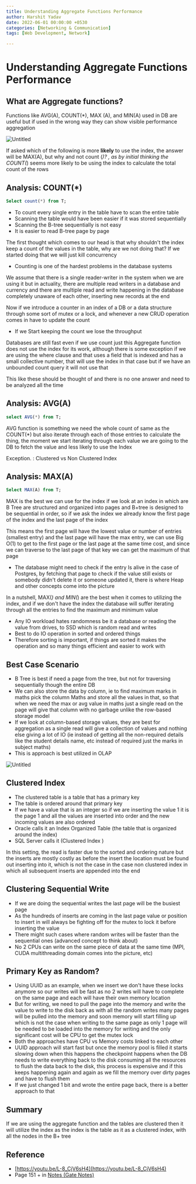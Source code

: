 ```yaml
---
title: Understanding Aggregate Functions Performance
author: Harshit Yadav
date: 2022-06-01 00:00:00 +0530
categories: [Networking & Communication]
tags: [Web Development, Network]

---
```



# Understanding Aggregate Functions Performance

## What are Aggregate functions?

Functions like AVG(A), COUNT(*), MAX (A), and MIN(A) used in DB are useful but if used in the wrong way they can show visible performance aggregation 

![Untitled](https://github.com/harshityadav95/staticfiles/blob/8196c9b1688e8cb3922fc66a849f04c5356ff2d0/Understanding%20Aggregate%20Functions%20Performance/Untitled.png)

If asked which of the following is more **likely** to use the index, the answer will be MAX(A), but why and not count (*)? , as by initial thinking the COUNT(*) seems more likely to be using the index to calculate the total count of the rows 

## Analysis: COUNT(*)

```sql
Select count(*) from T;
```

- To count every single entry in the table have to scan the entire table
- Scanning the table would have been  easier if it was stored sequentially
- Scanning the B-tree sequentially is not easy
- It is easier to read B-tree page by page

The first thought which comes to our head is that why shouldn't the index keep a count of the values in the table,  why are we not doing that? If we started doing that we will just kill concurrency   

- Counting is one of the hardest problems in the database systems

We assume that there is a single reader-writer in the system when we are using it but in actuality, there are multiple read writers in a database and currency and there are multiple read and write happening in the database completely unaware of each other, inserting new records at the end 

Now if we introduce a counter in an index of a DB or a data structure through some sort of mutex or a lock, and whenever a new  CRUD operation comes in have to update the count 

- If we Start keeping the count we lose the throughput

Databases are still fast even if we use count just this Aggregate function does not use the index for its work, although there is some exception if we are using the where clause and that uses a field that is indexed and has a small collective number, that will use the index in that case but if we have an unbounded count query it will not use that 

This like these should be thought of and there is no one answer and need to be analyzed all the time 

## Analysis: AVG(A)

```sql
select AVG(*) from T;
```

AVG function is something we need the whole count of same as the COUNT(*) but also iterate through each of those entries to calculate the thing, the moment we start iterating through each value we are going to the DB to fetch the value and less likely to use the Index

Exception. : Clustered vs Non Clustered Index  

## Analysis: MAX(A)

```sql
Select MAX(A) from T;
```

MAX is the best we can use for the index if we look at an index in which are B Tree are structured and organized into pages and B+tree is designed to be sequential in order, so if we ask the index we already know the first page of the index and the last page of the index 

This means the first page will have the lowest value or number of entries (smallest entry) and the last page will have the max entry, we can use Big O(1) to get to the first page or the last page at the same time cost, and since we can traverse to the last page of that key we can get the maximum of that page

- The database might need to check if the entry Is alive in the case of Postgres, by fetching that page to check if the value still exists or somebody didn't delete it or someone updated it, there is where Heap and other concepts come into the picture

In a nutshell, MAX(*) and MIN(*) are the best when it comes to utilizing the index, and if we don't have the index the database will suffer iterating through all the entries to find the maximum and minimum value 

- Any IO workload hates randomness be it a database or reading the value from drives, to SSD which is random read and writes
- Best to do IO operation in sorted and ordered things
- Therefore sorting is important, if things are sorted it makes the operation and so many things efficient and easier to work with

## Best Case Scenario

- B Tree is best if need a page from the tree, but not for traversing sequentially though the entire DB
- We can also store the data by column, ie to find maximum marks in maths pick the column Maths and store all the values in that, so that when we need the max or avg value in maths just a single read on the page will give that column with no garbage unlike the row-based storage model
- If we look at column-based storage values, they are best for aggregation as a single read will give a collection of values and nothing else giving a lot of IO (ie instead of getting all the non-required details like the student details name, etc instead of required just the marks in subject maths)
- This is approach is best utilized in OLAP

![Untitled](https://github.com/harshityadav95/staticfiles/blob/8196c9b1688e8cb3922fc66a849f04c5356ff2d0/Understanding%20Aggregate%20Functions%20Performance/Untitled%201.png)

## Clustered Index

- The clustered table is a table that has a primary key
- The table is ordered around that primary key
- If we have a value that is an integer so if we are inserting the value 1 it is the page 1 and all the values are inserted into order and the new incoming values are also ordered
- Oracle calls it an Index Organized Table (the table that is organized around the index)
- SQL Server calls it (Clustered Index )

In this setting, the read is faster due to the sorted and ordering nature but the inserts are mostly costly as before the insert the location must be found out inserting into it, which is not the case in the case non clustered index in which all subsequent inserts are appended into the end 

## Clustering Sequential Write

- If we are doing the sequential writes the last page will be the busiest page
- As the hundreds of inserts are coming in the last page value or position to insert in will always be fighting off for the mutex to lock it before inserting the value
- There might such cases where random writes will be faster than the sequential ones (advanced concept to think about)
- No 2 CPUs can write on the same piece of data at the same time (MPI, CUDA multithreading domain comes into the picture, etc)

## Primary Key as Random?

- Using UUID as an example, when we insert we don't have these locks anymore so our writes will be fast as no 2 writes will have to complete on the same page and each will have their own memory location
- But for writing, we need to pull the page into the memory and write the value to write to the disk back as with all the random writes many pages will be pulled into the memory and soon memory will start filling up which is not the case when writing to the same page as only 1 page will be needed to be loaded into the memory for writing and the only significant cost will be CPU to get the mutex lock
- Both the approaches have CPU vs Memory costs linked to each other
- UUID approach will start fast but once the memory pool is filled it starts slowing down when this happens the checkpoint happens when the DB needs to write everything back to the disk consuming all the resources to flush the data back to the disk, this process is expensive and if this keeps happening again and again as we fill the memory over dirty pages and have to flush them
- If we just changed 1 bit and wrote the entire page back, there is a better approach to that

## Summary

If we are using the aggregate function and the tables are clustered then it will utilize the index as the index is the table as it as a clustered index, with all the nodes in the B+ tree 

## Reference

- [https://youtu.be/L-8_CjV6sH4](https://youtu.be/L-8_CjV6sH4)
- Page 151 + in [Notes (Gate Notes)](https://github.com/harshityadav95/Notex/blob/d024de495f1149b8e32ad26b040f0229017f3b63/docs/handwritten%20notes/DBMS-%20Part%201.pdf)
